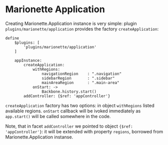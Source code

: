 # Marionette Application

Creating Marionette.Application instance is very simple: plugin `plugins/marionette/application` provides the factory `createApplication`:

```
define
    $plugins: [
        'plugins/marionette/application'
    ]

    appInstance:
        createApplication:
            withRegions:
                navigationRegion    : ".navigation"
                sidebarRegion       : ".sidebar"
                mainAreaRegion      : ".main-area"
            onStart: ->
                Backbone.history.start()
        addController: {$ref: 'appController'}
```

`createApplication` factory has two options: in object `withRegions` listed available regions. `onStart` callback will be ivoked immediately as `app.start()` will be called somewhere in the code.

Note, that in facet `addController` we pointed to object `{$ref: 'appController'}`: it will be extended with property `regions`, borrowed from Marionette.Application instanse.